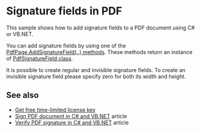 # Signature fields in PDF
This sample shows how to add signature fields to a PDF document using C# or VB.NET.

You can add signature fields by using one of the [PdfPage.AddSignatureField(..) methods](https://bitmiracle.com/pdf-library/help/pdfpage.addsignaturefield.html). These methods return an instance of [PdfSignatureField class](https://bitmiracle.com/pdf-library/help/pdfsignaturefield.html).

It is possible to create regular and invisible signature fields. To create an invisible signature field please specify zero for both its width and height.

## See also
* [Get free time-limited license key](https://bitmiracle.com/pdf-library/download-pdf-library.aspx)
* [Sign PDF document in C# and VB.NET](https://bitmiracle.com/pdf-library/sign-pdf.aspx) article
* [Verify PDF signature in C# and VB.NET](https://bitmiracle.com/pdf-library/verify-pdf-signature.aspx) article